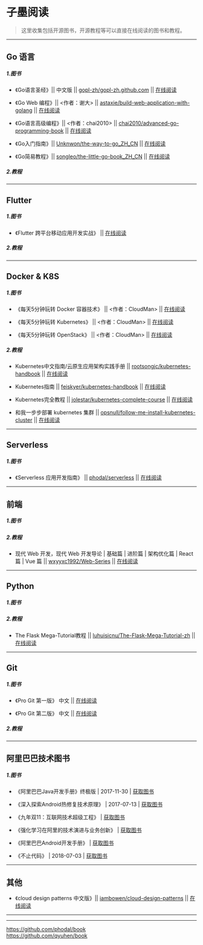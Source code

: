 # 子墨阅读

> 这里收集包括开源图书，开源教程等可以直接在线阅读的图书和教程。

---

## Go 语言

##### 1.图书

* 《Go语言圣经》|| 中文版 || [gopl-zh/gopl-zh.github.com](https://github.com/gopl-zh/gopl-zh.github.com) || [在线阅读](https://docs.hacknode.org/gopl-zh/ch0/ch0-01.html) 

* 《Go Web 编程》|| <作者：谢大> || [astaxie/build-web-application-with-golang](https://github.com/astaxie/build-web-application-with-golang) || [在线阅读](https://github.com/astaxie/build-web-application-with-golang/zh/preface.md)   

* 《Go语言高级编程》|| <作者：chai2010> || [chai2010/advanced-go-programming-book](https://github.com/chai2010/advanced-go-programming-book) || [在线阅读](https://github.com/chai2010/advanced-go-programming-book/SUMMARY.md)   

* 《Go入门指南》|| [Unknwon/the-way-to-go_ZH_CN](https://github.com/Unknwon/the-way-to-go_ZH_CN) || [在线阅读](https://github.com/Unknwon/the-way-to-go_ZH_CN/TOC.md)   

* 《Go简易教程》|| [songleo/the-little-go-book_ZH_CN](https://github.com/songleo/the-little-go-book_ZH_CN) || [在线阅读](https://github.com/songleo/the-little-go-book_ZH_CN/README.md)   


##### 2.教程


---  


## Flutter

##### 1.图书

* 《Flutter 跨平台移动应用开发实战》 || [在线阅读](https://flutter-app-in-action.netlify.com/#/get-start)

##### 2.教程


---  


## Docker & K8S

##### 1.图书

* 《每天5分钟玩转 Docker 容器技术》 || <作者：CloudMan> || [在线阅读](https://mp.weixin.qq.com/s/7o8QxGydMTUe4Q7Tz46Diw)

* 《每天5分钟玩转 Kubernetes》 || <作者：CloudMan> || [在线阅读](https://mp.weixin.qq.com/s/RK6DDc8AUBklsUS7rssW2w)

* 《每天5分钟玩转 OpenStack》 || <作者：CloudMan> || [在线阅读](https://mp.weixin.qq.com/s/QtdMkt9giEEnvFTQzO9u7g)

##### 2.教程

* Kubernetes中文指南/云原生应用架构实践手册 || [rootsongjc/kubernetes-handbook](https://github.com/rootsongjc/kubernetes-handbook) || [在线阅读](https://github.com/rootsongjc/kubernetes-handbook/SUMMARY.md)   

* Kubernetes指南 || [feiskyer/kubernetes-handbook](https://github.com/feiskyer/kubernetes-handbook) || [在线阅读](https://github.com/feiskyer/kubernetes-handbook/blob/master/zh/SUMMARY.md)

* Kubernetes完全教程 || [jolestar/kubernetes-complete-course](https://github.com/jolestar/kubernetes-complete-course) || [在线阅读](https://github.com/jolestar/kubernetes-complete-course/README.md)   

* 和我一步步部署 kubernetes 集群 || [opsnull/follow-me-install-kubernetes-cluster](https://github.com/opsnull/follow-me-install-kubernetes-cluster) || [在线阅读](https://github.com/opsnull/follow-me-install-kubernetes-cluster)



---  


## Serverless

##### 1.图书

* 《Serverless 应用开发指南》 || [phodal/serverless](https://github.com/phodal/serverless) || [在线阅读](https://github.com/phodal/serverless) 


---  


## 前端

##### 1.图书

##### 2.教程

* 现代 Web 开发，现代 Web 开发导论 | 基础篇 | 进阶篇 | 架构优化篇 | React 篇 | Vue 篇 || [wxyyxc1992/Web-Series](https://github.com/wxyyxc1992/Web-Series) || [在线阅读](https://github.com/wxyyxc1992/Web-Series)

---  


## Python

##### 1.图书

##### 2.教程

* The Flask Mega-Tutorial教程 || [luhuisicnu/The-Flask-Mega-Tutorial-zh](https://github.com/luhuisicnu/The-Flask-Mega-Tutorial-zh) || [在线阅读](https://github.com/luhuisicnu/The-Flask-Mega-Tutorial-zh)


---  


## Git

##### 1.图书

* 《Pro Git 第一版》 中文 || [在线阅读](https://git-scm.com/book/zh/v1)

* 《Pro Git 第二版》 中文 || [在线阅读](https://git-scm.com/book/zh/v2)

##### 2.教程


---  


## 阿里巴巴技术图书

##### 1.图书

* 《阿里巴巴Java开发手册》终极版 | 2017-11-30 | [获取图书](http://techforum-img.cn-hangzhou.oss-pub.aliyun-inc.com/Java_1512024443940.pdf)

* 《深入探索Android热修复技术原理》 | 2017-07-13  | [获取图书](https://mp.weixin.qq.com/s/Yp-Z5E9FKC2gCRM-_998gw)

* 《九年双11：互联网技术超级工程》 | [获取图书](https://102.alibaba.com/downloadFile.do?file=1516614343703/AliDouble11.pdf)

* 《强化学习在阿里的技术演进与业务创新》 | [获取图书](https://102.alibaba.com/downloadFile.do?file=1517812754285/reinforcement_learning.pdf)

* 《阿里巴巴Android开发手册》 | [获取图书](https://edu.aliyun.com/course/813)

* 《不止代码》 | 2018-07-03 | [获取图书](https://102.alibaba.com/downloadFile.do?file=1530517140411/Codelife.pdf)


---


## 其他

* 《cloud design patterns 中文版》|| [iambowen/cloud-design-patterns](https://github.com/iambowen/cloud-design-patterns) || [在线阅读](https://iambowen.gitbooks.io/cloud-design-pattern/content/)   



---

---

https://github.com/phodal/book  
https://github.com/qyuhen/book  